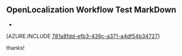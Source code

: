 ## OpenLocalization Workflow Test MarkDown
* 

[AZURE.INCLUDE [781a8fdd-efb3-439c-a371-a4df54b34727](calleeMd1.md)]

 
thanks!